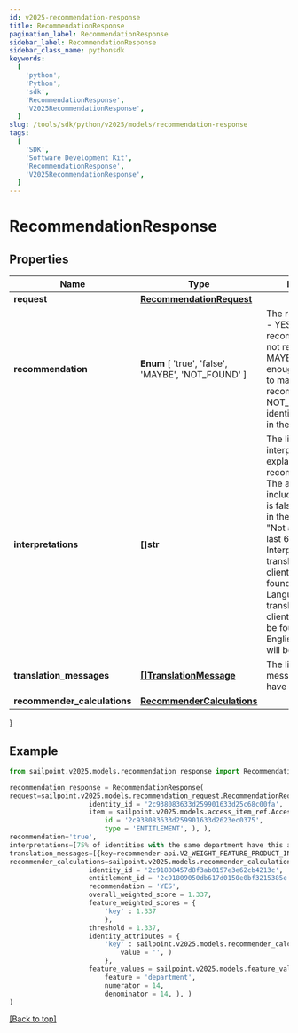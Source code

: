 ```yaml
---
id: v2025-recommendation-response
title: RecommendationResponse
pagination_label: RecommendationResponse
sidebar_label: RecommendationResponse
sidebar_class_name: pythonsdk
keywords:
  [
    'python',
    'Python',
    'sdk',
    'RecommendationResponse',
    'V2025RecommendationResponse',
  ]
slug: /tools/sdk/python/v2025/models/recommendation-response
tags:
  [
    'SDK',
    'Software Development Kit',
    'RecommendationResponse',
    'V2025RecommendationResponse',
  ]
---
```


# RecommendationResponse

## Properties

| Name | Type | Description | Notes |
| --- | --- | --- | --- |
| **request** | [**RecommendationRequest**](recommendation-request) |  | [optional] |
| **recommendation** | **Enum** [ 'true', 'false', 'MAYBE', 'NOT_FOUND' ] | The recommendation - YES if the access is recommended, NO if not recommended, MAYBE if there is not enough information to make a recommendation, NOT_FOUND if the identity is not found in the system | [optional] |
| **interpretations** | **[]str** | The list of interpretations explaining the recommendation. The array is empty if includeInterpretations is false or not present in the request. e.g. - [ \"Not approved in the last 6 months.\" ]. Interpretations will be translated using the client's locale as found in the Accept-Language header. If a translation for the client's locale cannot be found, the US English translation will be returned. | [optional] |
| **translation_messages** | [**[]TranslationMessage**](translation-message) | The list of translation messages, if they have been requested. | [optional] |
| **recommender_calculations** | [**RecommenderCalculations**](recommender-calculations) |  | [optional] |

}

## Example

```python
from sailpoint.v2025.models.recommendation_response import RecommendationResponse

recommendation_response = RecommendationResponse(
request=sailpoint.v2025.models.recommendation_request.RecommendationRequest(
                    identity_id = '2c938083633d259901633d25c68c00fa',
                    item = sailpoint.v2025.models.access_item_ref.AccessItemRef(
                        id = '2c938083633d259901633d2623ec0375',
                        type = 'ENTITLEMENT', ), ),
recommendation='true',
interpretations=[75% of identities with the same department have this access. This information had a high impact on the overall score., 67% of identities with the same peer group have this access. This information had a low impact on the overall score., 42% of identities with the same location have this access. This information had a low impact on the overall score.],
translation_messages=[{key=recommender-api.V2_WEIGHT_FEATURE_PRODUCT_INTERPRETATION_HIGH, values=[75, department]}],
recommender_calculations=sailpoint.v2025.models.recommender_calculations.RecommenderCalculations(
                    identity_id = '2c91808457d8f3ab0157e3e62cb4213c',
                    entitlement_id = '2c91809050db617d0150e0bf3215385e',
                    recommendation = 'YES',
                    overall_weighted_score = 1.337,
                    feature_weighted_scores = {
                        'key' : 1.337
                        },
                    threshold = 1.337,
                    identity_attributes = {
                        'key' : sailpoint.v2025.models.recommender_calculations_identity_attributes_value.RecommenderCalculations_identityAttributes_value(
                            value = '', )
                        },
                    feature_values = sailpoint.v2025.models.feature_value_dto.FeatureValueDto(
                        feature = 'department',
                        numerator = 14,
                        denominator = 14, ), )
)

```

[[Back to top]](#)
